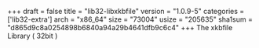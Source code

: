 +++
draft = false
title = "lib32-libxkbfile"
version = "1.0.9-5"
categories = ['lib32-extra']
arch = "x86_64"
size = "73004"
usize = "205635"
sha1sum = "d865d9c8a0254898b6840a94a29b4641dfb9c6c4"
+++
The xkbfile Library ( 32bit )